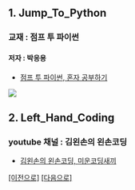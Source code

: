 ## 1. Jump_To_Python

### 교재 : 점프 투 파이썬
#### 저자 : 박응용

* <a href="https://wikidocs.net/book/1" target="_blank">점프 투 파이썬, 혼자 공부하기</a>

![](https://wikidocs.net/images/book/j2p_title_new2_S1JyeeE.jpg)





## 2. Left_Hand_Coding

### youtube 채널 : 김왼손의 왼손코딩

* <a href="https://www.youtube.com/channel/UC0h8NzL2vllvp3PjdoYSK4g/featured" target="_blank">김왼손의 왼손코딩, 미운코딩새끼 </a>


[[이전으로]](https://github.com/heechul90/study-python-basic-1) [[다음으로]](https://github.com/heechul90/study-python-pandas)
